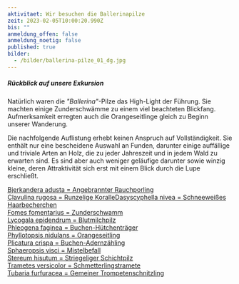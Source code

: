 ```yaml
---
aktivitaet: Wir besuchen die Ballerinapilze
zeit: 2023-02-05T10:00:20.990Z
bis: ""
anmeldung_offen: false
anmeldung_noetig: false
published: true
bilder:
  - /bilder/ballerina-pilze_01_dg.jpg
---
```

##### Rückblick auf unsere Exkursion

Natürlich waren die *"Ballerina"*-Pilze das High-Light der Führung. Sie machten einige Zunderschwämme zu einem viel beachteten Blickfang. Aufmerksamkeit erregten auch die Orangeseitlinge gleich zu Beginn unserer Wanderung.

Die nachfolgende Auflistung erhebt keinen Anspruch auf Vollständigkeit. Sie enthält nur eine bescheidene Auswahl an Funden, darunter einige auffällige und triviale Arten an Holz, die zu jeder Jahreszeit und in jedem Wald zu erwarten sind. Es sind aber auch weniger geläufige darunter sowie winzig kleine, deren Attraktivität sich erst mit einem Blick durch die Lupe erschließt.

[Bjerkandera adusta = Angebrannter Rauchporling](/pilze/bjerkandera-adusta-angebrannter-rauchporling)  
[Clavulina rugosa = Runzelige Koralle](/pilze/clavulina-rugosa-runzelige-koralle)[Dasyscyphella nivea = Schneeweißes Haarbecherchen](/pilze/dasyscyphella-nivea-schneeweißes-haarbecherchen)  
[Fomes fomentarius = Zunderschwamm](/pilze/fomes-fomentarius-zunderschwamm)  
[Lycogala epidendrum = Blutmilchpilz](/pilze/lycogala-epidendrum-blutmilchpilz)  
[Phleogena faginea = Buchen-Hütchenträger](/pilze/phleogena-faginea-buchen-hütchenträger)  
[Phyllotopsis nidulans = Orangeseitling](/pilze/phyllotopsis-nidulans-orangeseitling)  
[Plicatura crispa = Buchen-Adernzähling](/pilze/plicatura-crispa-buchen-adernzähling)  
[Sphaeropsis visci = Mistelbefall](/pilze/sphaeropsis-visci-mistelbefall)  
[Stereum hisutum = Striegeliger Schichtpilz](/pilze/stereum-hirsutum-striegeliger-schichtpilz)  
[Trametes versicolor = Schmetterlingstramete](/pilze/trametes-versicolor-schmetterlingstramete)  
[Tubaria furfuracea = Gemeiner Trompetenschnitzling](/pilze/tubaria-furfuracea-gemeiner-trompetenschnitzling)